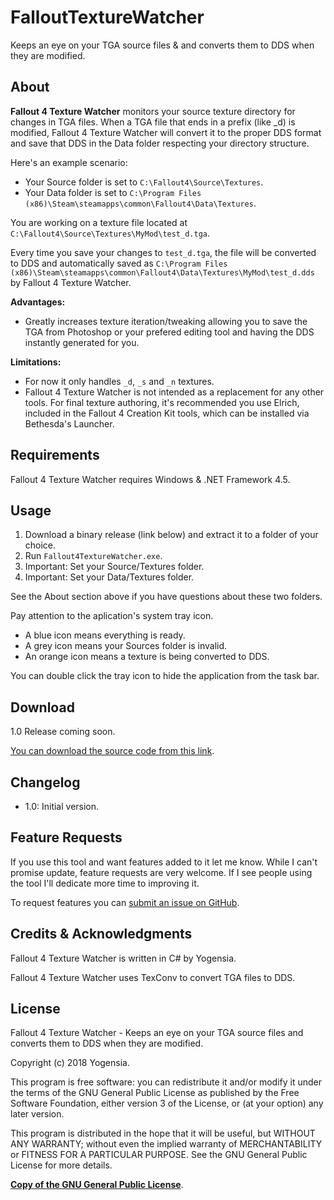 # FalloutTextureWatcher

Keeps an eye on your TGA source files & and converts them to DDS when they are modified.

## About

**Fallout 4 Texture Watcher** monitors your source texture directory for changes in TGA files. When a TGA file that ends in a prefix (like _d) is modified, Fallout 4 Texture Watcher will convert it to the proper DDS format and save that DDS in the Data folder respecting your directory structure.

Here's an example scenario:

- Your Source folder is set to `C:\Fallout4\Source\Textures`.
- Your Data folder is set to `C:\Program Files (x86)\Steam\steamapps\common\Fallout4\Data\Textures`.

You are working on a texture file located at `C:\Fallout4\Source\Textures\MyMod\test_d.tga`.

Every time you save your changes to `test_d.tga`, the file will be converted to DDS and automatically saved as `C:\Program Files (x86)\Steam\steamapps\common\Fallout4\Data\Textures\MyMod\test_d.dds` by Fallout 4 Texture Watcher.

**Advantages:**

- Greatly increases texture iteration/tweaking allowing you to save the TGA from Photoshop or your prefered editing tool and having the DDS instantly generated for you.

**Limitations:**

- For now it only handles `_d`, `_s` and `_n` textures.
- Fallout 4 Texture Watcher is not intended as a replacement for any other tools. For final texture authoring, it's recommended you use Elrich, included in the Fallout 4 Creation Kit tools, which can be installed via Bethesda's Launcher.

## Requirements

Fallout 4 Texture Watcher requires Windows & .NET Framework 4.5.

## Usage

1. Download a binary release (link below) and extract it to a folder of your choice.
2. Run `Fallout4TextureWatcher.exe`.
3. Important: Set your Source/Textures folder.
4. Important: Set your Data/Textures folder.

See the About section above if you have questions about these two folders.

Pay attention to the aplication's system tray icon.

- A blue icon means everything is ready.
- A grey icon means your Sources folder is invalid.
- An orange icon means a texture is being converted to DDS.

You can double click the tray icon to hide the application from the task bar.

## Download

1.0 Release coming soon.

[You can download the source code from this link](https://github.com/yogensia/FalloutTextureWatcher/archive/master.zip).

## Changelog

- 1.0: Initial version.

## Feature Requests

If you use this tool and want features added to it let me know. While I can't promise update, feature requests are very welcome. If I see people using the tool I'll dedicate more time to improving it.

To request features you can [submit an issue on GitHub](https://github.com/yogensia/FalloutTextureWatcher/issues/new).

## Credits & Acknowledgments

Fallout 4 Texture Watcher is written in C# by Yogensia.

Fallout 4 Texture Watcher uses TexConv to convert TGA files to DDS.

## License

Fallout 4 Texture Watcher - Keeps an eye on your TGA source files and converts them to DDS when they are modified.

Copyright (c) 2018 Yogensia.

This program is free software: you can redistribute it and/or modify
it under the terms of the GNU General Public License as published by
the Free Software Foundation, either version 3 of the License, or
(at your option) any later version.

This program is distributed in the hope that it will be useful,
but WITHOUT ANY WARRANTY; without even the implied warranty of
MERCHANTABILITY or FITNESS FOR A PARTICULAR PURPOSE. See the
GNU General Public License for more details.

**[Copy of the GNU General Public License](https://github.com/yogensia/FalloutTextureWatcher/blob/master/LICENSE)**.